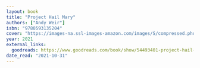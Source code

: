 ```yaml
---
layout: book
title: "Project Hail Mary"
authors: ["Andy Weir"]
isbn: "9780593135204"
cover: "https://images-na.ssl-images-amazon.com/images/S/compressed.photo.goodreads.com/books/1597695864i/54493401.jpg"
year: 2021
external_links:
  goodreads: https://www.goodreads.com/book/show/54493401-project-hail-mary
date_read: "2021-10-31"
---
```

